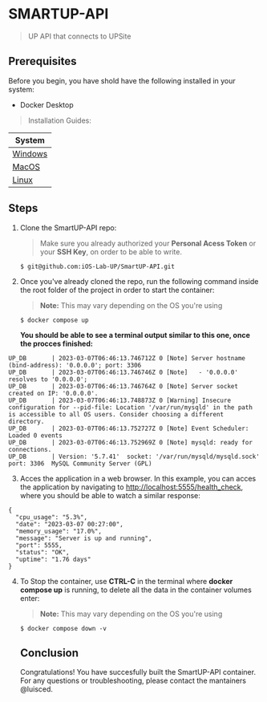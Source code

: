 # SMARTUP-API

> UP API that connects to UPSite

## Prerequisites

Before you begin, you have shold have the following installed in your system:

- Docker Desktop

> Installation Guides:

| System                                                           |
| ---------------------------------------------------------------- |
| [Windows](https://docs.docker.com/desktop/install/windows-install/) |
| [MacOS](https://docs.docker.com/desktop/install/mac-install/)       |
| [Linux](https://docs.docker.com/desktop/install/linux-install/)     |

## Steps

1. Clone the SmartUP-API repo:

   > Make sure you already authorized your **Personal Acess Token** or your **SSH Key**, on order to be able to write.
   >

   `$ git@github.com:iOS-Lab-UP/SmartUP-API.git`
2. Once you've already cloned the repo, run the following command inside the root folder of the project in order to start the container:

   > **Note:** This may vary depending on the OS you're using
   >

   `$ docker compose up`

   **You should be able to see a terminal output similar to this one, once the procces finished:**

```
UP_DB       | 2023-03-07T06:46:13.746712Z 0 [Note] Server hostname (bind-address): '0.0.0.0'; port: 3306
UP_DB       | 2023-03-07T06:46:13.746746Z 0 [Note]   - '0.0.0.0' resolves to '0.0.0.0';
UP_DB       | 2023-03-07T06:46:13.746764Z 0 [Note] Server socket created on IP: '0.0.0.0'.
UP_DB       | 2023-03-07T06:46:13.748873Z 0 [Warning] Insecure configuration for --pid-file: Location '/var/run/mysqld' in the path is accessible to all OS users. Consider choosing a different directory.
UP_DB       | 2023-03-07T06:46:13.752727Z 0 [Note] Event Scheduler: Loaded 0 events
UP_DB       | 2023-03-07T06:46:13.752969Z 0 [Note] mysqld: ready for connections.
UP_DB       | Version: '5.7.41'  socket: '/var/run/mysqld/mysqld.sock'  port: 3306  MySQL Community Server (GPL)
```

3. Acces the application in a web browser. In this example, you can acces the application by navigating to [http://localhost:5555/health_check](http://localhost:5555/health_check), where you should be able to watch a similar response:

```
{
  "cpu_usage": "5.3%",
  "date": "2023-03-07 00:27:00",
  "memory_usage": "17.0%",
  "message": "Server is up and running",
  "port": 5555,
  "status": "OK",
  "uptime": "1.76 days"
}
```

4. To Stop the container, use **CTRL-C** in the terminal where **docker compose up** is running, to delete all the data in the container volumes enter:

   > **Note:** This may vary depending on the OS you're using
   >

   `$ docker compose down -v`

   ## Conclusion

   Congratulations! You have succesfully built the SmartUP-API container. For any questions or troubleshooting, please contact the mantainers @luisced.
